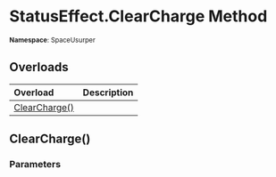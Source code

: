 # StatusEffect.ClearCharge Method

<small>**Namespace**: SpaceUsurper</small>

## Overloads

<div markdown="1" class="member-table">

| Overload | Description |
| :------- | ----------- |
| [ClearCharge()](#) |  | 

</div>

## ClearCharge()
### Parameters
